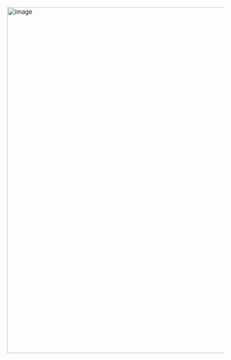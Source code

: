 <img width="803" alt="image" src="https://github.com/leszko/verifiable-video-app/assets/2834997/28cab8af-2712-4e3c-9dd1-ea463b9c424a">
